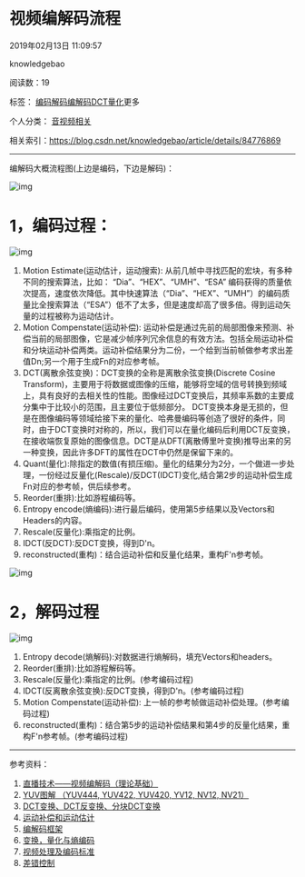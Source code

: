 # 视频编解码流程

2019年02月13日 11:09:57

 

knowledgebao

 

阅读数：19

 

标签： [编码](http://so.csdn.net/so/search/s.do?q=%E7%BC%96%E7%A0%81&t=blog)[解码](http://so.csdn.net/so/search/s.do?q=%E8%A7%A3%E7%A0%81&t=blog)[编解码](http://so.csdn.net/so/search/s.do?q=%E7%BC%96%E8%A7%A3%E7%A0%81&t=blog)[DCT](http://so.csdn.net/so/search/s.do?q=DCT&t=blog)[量化](http://so.csdn.net/so/search/s.do?q=%E9%87%8F%E5%8C%96&t=blog)更多

个人分类： [音视频相关](https://blog.csdn.net/knowledgebao/article/category/8403818)



相关索引：<https://blog.csdn.net/knowledgebao/article/details/84776869>

------

编解码大概流程图(上边是编码，下边是解码)：

![img](https://img-blog.csdnimg.cn/20190213111152861.png?x-oss-process=image/watermark,type_ZmFuZ3poZW5naGVpdGk,shadow_10,text_aHR0cHM6Ly9ibG9nLmNzZG4ubmV0L2tub3dsZWRnZWJhbw==,size_16,color_FFFFFF,t_70)

 

# 1，编码过程：

![img](https://img-blog.csdnimg.cn/2019013116212571.png?x-oss-process=image/watermark,type_ZmFuZ3poZW5naGVpdGk,shadow_10,text_aHR0cHM6Ly9ibG9nLmNzZG4ubmV0L2tub3dsZWRnZWJhbw==,size_16,color_FFFFFF,t_70)

1. Motion Estimate(运动估计，运动搜索): 从前几帧中寻找匹配的宏块，有多种不同的搜索算法，比如： “Dia”、“HEX”、“UMH”、“ESA” 编码获得的质量依次提高，速度依次降低。其中快速算法（“Dia”、“HEX”、“UMH”）的编码质量比全搜索算法（“ESA”）低不了太多，但是速度却高了很多倍。得到运动矢量的过程被称为运动估计。
2. Motion Compenstate(运动补偿): 运动补偿是通过先前的局部图像来预测、补偿当前的局部图像，它是减少帧序列冗余信息的有效方法。包括全局运动补偿和分块运动补偿两类。运动补偿结果分为二份，一个给到当前帧做参考求出差值Dn;另一个用于生成Fn的对应参考帧。
3. DCT(离散余弦变换)：DCT变换的全称是离散余弦变换(Discrete Cosine Transform)，主要用于将数据或图像的压缩，能够将空域的信号转换到频域上，具有良好的去相关性的性能。图像经过DCT变换后，其频率系数的主要成分集中于比较小的范围，且主要位于低频部分。 DCT变换本身是无损的，但是在图像编码等领域给接下来的量化、哈弗曼编码等创造了很好的条件，同时，由于DCT变换时对称的，所以，我们可以在量化编码后利用DCT反变换，在接收端恢复原始的图像信息。DCT是从DFT(离散傅里叶变换)推导出来的另一种变换，因此许多DFT的属性在DCT中仍然是保留下来的。
4. Quant(量化):除指定的数值(有损压缩)。量化的结果分为2分，一个做进一步处理，一份经过反量化(Rescale)/反DCT(IDCT)变化,结合第2步的运动补偿生成Fn对应的参考帧，供后续参考。
5. Reorder(重排):比如游程编码等。
6. Entropy encode(熵编码):进行最后编码，使用第5步结果以及Vectors和Headers的内容。
7. Rescale(反量化):乘指定的比例。
8. IDCT(反DCT):反DCT变换，得到D'n。
9. reconstructed(重构)：结合运动补偿和反量化结果，重构F'n参考帧。

![img](https://img-blog.csdnimg.cn/20190131164728755.png?x-oss-process=image/watermark,type_ZmFuZ3poZW5naGVpdGk,shadow_10,text_aHR0cHM6Ly9ibG9nLmNzZG4ubmV0L2tub3dsZWRnZWJhbw==,size_16,color_FFFFFF,t_70)

 

 

# 2，解码过程

![img](https://img-blog.csdnimg.cn/20190131162134475.png?x-oss-process=image/watermark,type_ZmFuZ3poZW5naGVpdGk,shadow_10,text_aHR0cHM6Ly9ibG9nLmNzZG4ubmV0L2tub3dsZWRnZWJhbw==,size_16,color_FFFFFF,t_70)

1. Entropy decode(熵解码):对数据进行熵解码，填充Vectors和headers。
2. Reorder(重排):比如游程解码等。
3. Rescale(反量化):乘指定的比例。(参考编码过程)
4. IDCT(反离散余弦变换):反DCT变换，得到D'n。(参考编码过程)
5. Motion Compenstate(运动补偿): 上一帧的参考帧做运动补偿处理。(参考编码过程)
6. reconstructed(重构)：结合第5步的运动补偿结果和第4步的反量化结果，重构F'n参考帧。(参考编码过程)

 

------

参考资料：

1. [ 直播技术——视频编解码（理论基础）](https://blog.csdn.net/qq_34447388/article/details/78997339)
2. [YUV图解 （YUV444, YUV422, YUV420, YV12, NV12, NV21）](https://blog.csdn.net/mydear_11000/article/details/50404084)
3. [DCT变换、DCT反变换、分块DCT变换](https://www.cnblogs.com/wyuzl/p/7880124.html)
4. [运动补偿和运动估计](https://www.cnblogs.com/AndyJee/p/3724917.html)
5. [编解码框架](https://www.cnblogs.com/solo-heart/p/4118796.html)
6. [变换，量化与熵编码](https://www.cnblogs.com/solo-heart/p/4118827.html)
7. [视频处理及编码标准](https://www.cnblogs.com/solo-heart/p/4118875.html)
8. [差错控制](https://www.cnblogs.com/solo-heart/p/4118910.html)

 